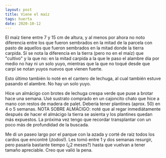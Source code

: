 ```yaml
---
layout: post
title: Viene el maíz
tags: huerta
date: 2020-10-12
---
```


El maíz tiene entre 7 y 15 cm de altura, y al menos por ahora no noto diferencia entre los que fueron sembrados en la mitad de la parcela con pasto de aquellos que fueron sembrados en la mitad donde la tierra carpida. Sí se nota la diferencia en la tierra (pero no en el maíz) que "cultivo" y la que no: en la mitad carpida a la que le paso el alambre día por medio no hay ni un solo yuyo, mientras que la que no toqué desde que carpí se notan yuyos nuevos que vienen fuerte.

Esto último también lo noté en el cantero de lechuga, al cual también estuve pasando el alambre. No hay un solo yuyo.

Hice un almácigo con brotes de lechuga crespa verde que puse a brotar hace una semana. Usé sustrato comprado en un cajoncito chato que hice a mano con restos de madera de palet. Debería tener plantines (aprox. 50) en 4 o 5 semanas.
NOTA SOBRE ALMÁCIGO: noté que al regar inmediátamente después de hacer el almácigo la tierra se asienta y los plantines quedan más expuestos. La próxima vez tengo que recordar transplantar con un poco más de profundidad de la buscada. 

Me di un paseo largo por el parque con la azada y corté de raíz todos los cardos que encontré (¡todos!). Les tomó entre 1 y dos semanas resurgir, pero pasaría bastante tiempo (¿2 meses?) hasta que vuelvan a tener tamaño apreciable. Creo que valió la pena.